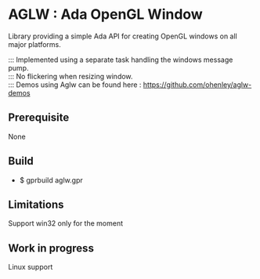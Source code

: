 # AGLW : Ada OpenGL Window

Library providing a simple Ada API for creating OpenGL windows on all major platforms.

::: Implemented using a separate task handling the windows message pump.  
::: No flickering when resizing window.   
::: Demos using Aglw can be found here : https://github.com/ohenley/aglw-demos

## Prerequisite

None

## Build

- $ gprbuild aglw.gpr

## Limitations

Support win32 only for the moment

## Work in progress

Linux support



